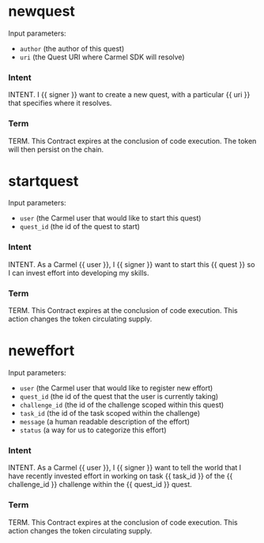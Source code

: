 <h1 class="contract"> newquest </h1>

Input parameters:

* `author` (the author of this quest)
* `uri` (the Quest URI where Carmel SDK will resolve)

### Intent
INTENT. I {{ signer }} want to create a new quest, with a particular {{ uri }} that specifies where it resolves. 

### Term
TERM. This Contract expires at the conclusion of code execution. The token will then persist on the chain.

<h1 class="contract"> startquest </h1>

Input parameters:

* `user` (the Carmel user that would like to start this quest)
* `quest_id` (the id of the quest to start)

### Intent
INTENT. As a Carmel {{ user }}, I {{ signer }} want to start this {{ quest }} so I can invest effort into developing my skills.

### Term
TERM. This Contract expires at the conclusion of code execution. This action changes the token circulating supply.

<h1 class="contract"> neweffort </h1>

Input parameters:

* `user` (the Carmel user that would like to register new effort)
* `quest_id` (the id of the quest that the user is currently taking)
* `challenge_id` (the id of the challenge scoped within this quest)
* `task_id` (the id of the task scoped within the challenge)
* `message` (a human readable description of the effort)
* `status` (a way for us to categorize this effort)

### Intent
INTENT. As a Carmel {{ user }}, I {{ signer }} want to tell the world that I have recently invested effort in working on task {{ task_id }} of the {{ challenge_id }} challenge within the {{ quest_id }} quest.

### Term
TERM. This Contract expires at the conclusion of code execution. This action changes the token circulating supply.
